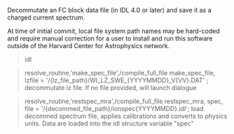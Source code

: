 
 Decommutate an FC block data file (in IDL 4.0 or later) and save it as a charged current spectrum.

 At time of initial commit, local file system path names may be hard-coded and require manual correction
 for a user to install and run this software outside of the Harvard Center for Astrophysics network.


> idl

> resolve_routine,'make_spec_file',/compile_full_file
> make_spec_file, lzfile = '/{lz_file_path}/WI_LZ_SWE_{YYYYMMDD}_V{VV}.DAT' ; decommutate lz file. If no file provided, will launch dialogue

> resolve_routine,'restspec_mra',/compile_full_file
> restspec_mra, spec, file = '/{decommed_file_path}/ionspec{YYYYMMDD}.idl'; load decommed spectrum file, applies calibrations and converts to physics units. Data are loaded into the idl structure variable "spec"
